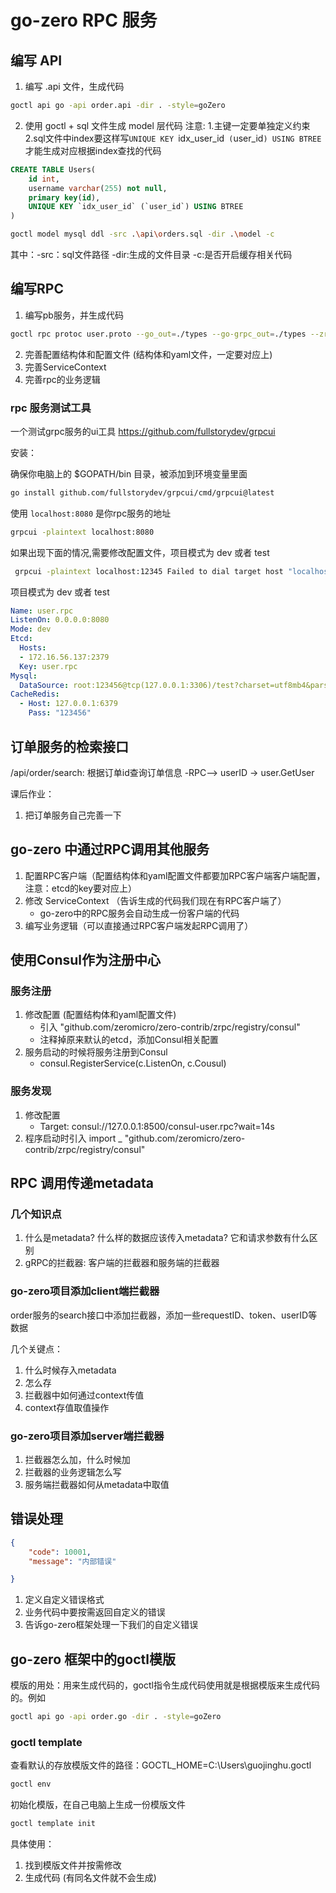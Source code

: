 # go-zero RPC 服务


## 编写 API
1. 编写 .api 文件，生成代码

```bash
goctl api go -api order.api -dir . -style=goZero
```

2. 使用 goctl + sql 文件生成 model 层代码
   注意: 1.主键一定要单独定义约束
      2.sql文件中index要这样写`UNIQUE KEY `idx_user_id` (`user_id`) USING BTREE`才能生成对应根据index查找的代码
```sql
CREATE TABLE Users(
    id int,
    username varchar(255) not null,
    primary key(id),
    UNIQUE KEY `idx_user_id` (`user_id`) USING BTREE
)
```
```bash
goctl model mysql ddl -src .\api\orders.sql -dir .\model -c

```

其中：-src：sql文件路径  -dir:生成的文件目录  -c:是否开启缓存相关代码




## 编写RPC

1. 编写pb服务，并生成代码

```sh
goctl rpc protoc user.proto --go_out=./types --go-grpc_out=./types --zrpc_out=.
```
2. 完善配置结构体和配置文件 (结构体和yaml文件，一定要对应上)
3. 完善ServiceContext
4. 完善rpc的业务逻辑


### rpc 服务测试工具

一个测试grpc服务的ui工具
https://github.com/fullstorydev/grpcui

安装：

确保你电脑上的 $GOPATH/bin 目录，被添加到环境变量里面

```bash
go install github.com/fullstorydev/grpcui/cmd/grpcui@latest
```

使用 `localhost:8080` 是你rpc服务的地址
```bash
grpcui -plaintext localhost:8080
```

如果出现下面的情况,需要修改配置文件，项目模式为 dev 或者 test
```bash
 grpcui -plaintext localhost:12345 Failed to dial target host "localhost:12345": dial tcp [::1]:12345: connectex: No connection could be made because the target machine actively refused it.
```

项目模式为 dev 或者 test
```yaml
Name: user.rpc
ListenOn: 0.0.0.0:8080
Mode: dev
Etcd:
  Hosts:
  - 172.16.56.137:2379
  Key: user.rpc
Mysql:
  DataSource: root:123456@tcp(127.0.0.1:3306)/test?charset=utf8mb4&parseTime=True&loc=Asia%2FShanghai
CacheRedis:
  - Host: 127.0.0.1:6379
    Pass: "123456"
```


## 订单服务的检索接口

/api/order/search: 根据订单id查询订单信息
  -RPC--> userID -> user.GetUser

课后作业：
1. 把订单服务自己完善一下  


## go-zero 中通过RPC调用其他服务

1. 配置RPC客户端（配置结构体和yaml配置文件都要加RPC客户端客户端配置，注意：etcd的key要对应上）
2. 修改 ServiceContext （告诉生成的代码我们现在有RPC客户端了）
    - go-zero中的RPC服务会自动生成一份客户端的代码
3. 编写业务逻辑（可以直接通过RPC客户端发起RPC调用了）


## 使用Consul作为注册中心

### 服务注册
1. 修改配置 (配置结构体和yaml配置文件)
    - 引入 "github.com/zeromicro/zero-contrib/zrpc/registry/consul"
    - 注释掉原来默认的etcd，添加Consul相关配置
2. 服务启动的时候将服务注册到Consul
    - consul.RegisterService(c.ListenOn, c.Cousul)    

### 服务发现
1. 修改配置
    - Target: consul://127.0.0.1:8500/consul-user.rpc?wait=14s
2. 程序启动时引入 import _ "github.com/zeromicro/zero-contrib/zrpc/registry/consul"


## RPC 调用传递metadata


### 几个知识点
1. 什么是metadata? 什么样的数据应该传入metadata? 它和请求参数有什么区别
2. gRPC的拦截器: 客户端的拦截器和服务端的拦截器


### go-zero项目添加client端拦截器

order服务的search接口中添加拦截器，添加一些requestID、token、userID等数据

几个关键点：
1. 什么时候存入metadata
2. 怎么存
3. 拦截器中如何通过context传值
4. context存值取值操作

### go-zero项目添加server端拦截器
1. 拦截器怎么加，什么时候加
2. 拦截器的业务逻辑怎么写
3. 服务端拦截器如何从metadata中取值


## 错误处理

```json
{
    "code": 10001,
    "message": "内部错误"

}
```

1. 定义自定义错误格式
2. 业务代码中要按需返回自定义的错误
3. 告诉go-zero框架处理一下我们的自定义错误


## go-zero 框架中的goctl模版

模版的用处：用来生成代码的，goctl指令生成代码使用就是根据模版来生成代码的。例如
```bash
goctl api go -api order.go -dir . -style=goZero

```

### goctl template

查看默认的存放模版文件的路径：GOCTL_HOME=C:\Users\guojinghu\.goctl
```bash
goctl env
```

初始化模版，在自己电脑上生成一份模版文件
```bash
goctl template init
```

具体使用：
1. 找到模版文件并按需修改
2. 生成代码 (有同名文件就不会生成)
